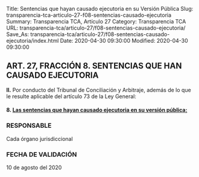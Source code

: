 Title: Sentencias que hayan causado ejecutoria en su Versión Pública
Slug: transparencia-tca-articulo-27-f08-sentencias-causado-ejecutoria
Summary: Transparencia TCA, Artículo 27
Category: Transparencia TCA
URL: transparencia-tca/articulo-27/f08-sentencias-causado-ejecutoria/
Save_As: transparencia-tca/articulo-27/f08-sentencias-causado-ejecutoria/index.html
Date: 2020-04-30 09:30:00
Modified: 2020-04-30 09:30:00


## ART. 27, FRACCIÓN 8. SENTENCIAS QUE HAN CAUSADO EJECUTORIA

**II.** Por conducto del Tribunal de Conciliación y Arbitraje, además de lo que le resulte aplicable del artículo 73 de la Ley General:

#### **8.** **[Las sentencias que hayan causado ejecutoria en su versión pública](https://www.pjecz.gob.mx/consultas/sentencias/)**[;](https://www.pjecz.gob.mx/consultas/sentencias/)

### RESPONSABLE

Cada órgano jurisdiccional

### FECHA DE VALIDACIÓN

10 de agosto del 2020


